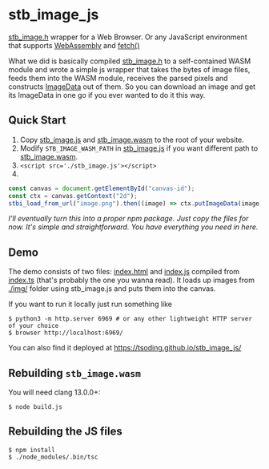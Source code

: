 # stb\_image\_js

[stb_image.h](https://github.com/nothings/stb) wrapper for a Web Browser. Or any JavaScript environment that supports [WebAssembly](https://webassembly.org/) and [fetch()](https://developer.mozilla.org/en-US/docs/Web/API/Fetch_API)

What we did is basically compiled [stb_image.h](https://github.com/nothings/stb) to a self-contained WASM module and wrote a simple js wrapper that takes the bytes of image files, feeds them into the WASM module, receives the parsed pixels and constructs [ImageData](https://developer.mozilla.org/en-US/docs/Web/API/ImageData) out of them. So you can download an image and get its ImageData in one go if you ever wanted to do it this way.

## Quick Start

1. Copy [stb_image.js](./stb_image.js) and [stb_image.wasm](./stb_image.wasm) to the root of your website.
1. Modify `STB_IMAGE_WASM_PATH` in [stb_image.js](./stb_image.js) if you want different path to [stb_image.wasm](./stb_image.wasm).
1. `<script src='./stb_image.js'></script>`
1.

```javascript
const canvas = document.getElementById("canvas-id");
const ctx = canvas.getContext("2d");
stbi_load_from_url("image.png").then((image) => ctx.putImageData(image, 0, 0));
```

*I'll eventually turn this into a proper npm package. Just copy the files for now. It's simple and straightforward. You have everything you need in here.*

## Demo

The demo consists of two files: [index.html](./index.html) and [index.js](./index.js) compiled from [index.ts](./index.ts) (that's probably the one you wanna read). It loads up images from [./img/](./img/) folder using stb_image.js and puts them into the canvas.

If you want to run it locally just run something like

```console
$ python3 -m http.server 6969 # or any other lightweight HTTP server of your choice
$ browser http://localhost:6969/
```

You can also find it deployed at https://tsoding.github.io/stb_image_js/

## Rebuilding `stb_image.wasm`

You will need clang 13.0.0+:

```console
$ node build.js
```

## Rebuilding the JS files

```console
$ npm install
$ ./node_modules/.bin/tsc
```

